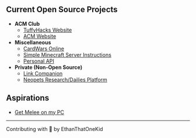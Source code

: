 ## Current Open Source Projects

- **ACM Club**
    - [TuffyHacks Website](https://github.com/TuffyHacks/TuffyHacks-2021)
    - [ACM Website](https://github.com/EthanThatOneKid/acmcsuf.com)
- **Miscellaneous**
    - [CardWars Online](https://github.com/641i130/card-wars-online)
    - [Simple Minecraft Server Instructions](https://github.com/EthanThatOneKid/simple-minecraft-server)
    - [Personal API](https://github.com/EthanThatOneKid/api.ethandavidson.com)
- **Private (Non-Open Source)**
    - [Link Companion](https://github.com/EthanThatOneKid/links)
    - [Neopets Research/Dailies Platform](https://github.com/EthanThatOneKid/neopets-research)

## Aspirations

- [Get Melee on my PC](https://slippi.gg/netplay)

---

Contributing with 💖 by EthanThatOneKid
